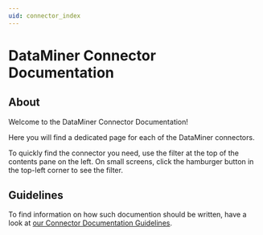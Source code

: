 ```yaml
---
uid: connector_index
---
```


# DataMiner Connector Documentation

## About

Welcome to the DataMiner Connector Documentation!

Here you will find a dedicated page for each of the DataMiner connectors.

To quickly find the connector you need, use the filter at the top of the contents pane on the left. On small screens, click the hamburger button in the top-left corner to see the filter.

## Guidelines

To find information on how such documention should be written, have a look at [our Connector Documentation Guidelines](aka.dataminer.services/connectorDocsGuidelines).
